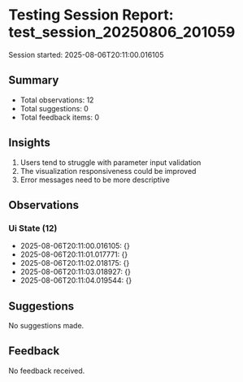 # Testing Session Report: test_session_20250806_201059

Session started: 2025-08-06T20:11:00.016105

## Summary

- Total observations: 12
- Total suggestions: 0
- Total feedback items: 0

## Insights

1. Users tend to struggle with parameter input validation
2. The visualization responsiveness could be improved
3. Error messages need to be more descriptive

## Observations

### Ui State (12)

- 2025-08-06T20:11:00.016105: {}
- 2025-08-06T20:11:01.017771: {}
- 2025-08-06T20:11:02.018175: {}
- 2025-08-06T20:11:03.018927: {}
- 2025-08-06T20:11:04.019544: {}

## Suggestions

No suggestions made.

## Feedback

No feedback received.

